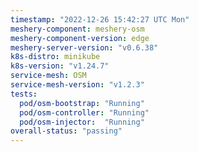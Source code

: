 ```yaml
---
timestamp: "2022-12-26 15:42:27 UTC Mon"
meshery-component: meshery-osm
meshery-component-version: edge
meshery-server-version: "v0.6.38"
k8s-distro: minikube
k8s-version: "v1.24.7"
service-mesh: OSM
service-mesh-version: "v1.2.3"
tests:
  pod/osm-bootstrap: "Running"
  pod/osm-controller: "Running"
  pod/osm-injector:  "Running"
overall-status: "passing"
---
```

